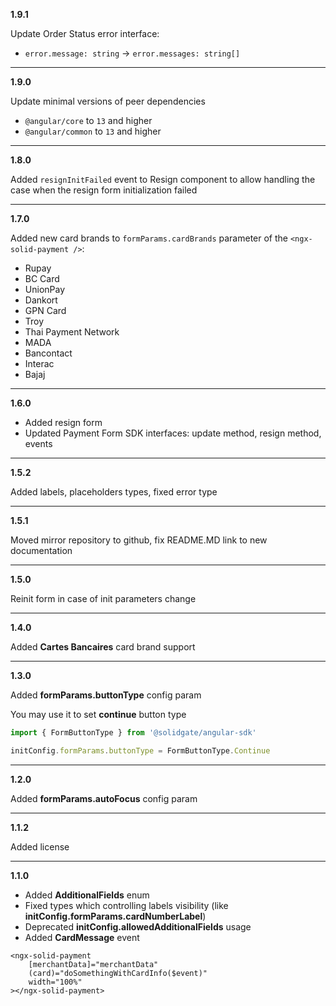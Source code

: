 **1.9.1**

Update Order Status error interface:
- `error.message: string` -> `error.messages: string[]`

***

**1.9.0**

Update minimal versions of peer dependencies
- `@angular/core` to `13` and higher
- `@angular/common` to `13` and higher

***

**1.8.0**

Added `resignInitFailed` event to Resign component to allow handling the case when the resign form initialization failed

***

**1.7.0**

Added new card brands to `formParams.cardBrands` parameter of the `<ngx-solid-payment />`:

- Rupay
- BC Card
- UnionPay
- Dankort
- GPN Card
- Troy
- Thai Payment Network
- MADA
- Bancontact
- Interac
- Bajaj

***

**1.6.0**

- Added resign form
- Updated Payment Form SDK interfaces: update method, resign method, events

***

**1.5.2**

Added labels, placeholders types, fixed error type

***

**1.5.1**

Moved mirror repository to github, fix README.MD link to new documentation

***

**1.5.0**

Reinit form in case of init parameters change

***

**1.4.0**

Added  **Cartes Bancaires** card brand support

***

**1.3.0**

Added **formParams.buttonType** config param

You may use it to set **continue** button type
```typescript
import { FormButtonType } from '@solidgate/angular-sdk'

initConfig.formParams.buttonType = FormButtonType.Continue
```

***

**1.2.0**

Added **formParams.autoFocus** config param

***

**1.1.2**

Added license

***

**1.1.0**

- Added **AdditionalFields** enum
- Fixed types which controlling labels visibility (like **initConfig.formParams.cardNumberLabel**)
- Deprecated **initConfig.allowedAdditionalFields** usage
- Added **CardMessage** event

```angular2html
<ngx-solid-payment
    [merchantData]="merchantData"
    (card)="doSomethingWithCardInfo($event)"
    width="100%"
></ngx-solid-payment>
```
